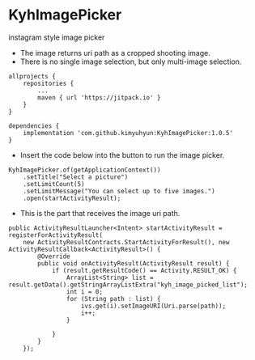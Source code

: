 # KyhImagePicker
instagram style image picker

- The image returns uri path as a cropped shooting image.
- There is no single image selection, but only multi-image selection.

```
allprojects {
    repositories {
        ...
        maven { url 'https://jitpack.io' }
    }
}
```

```
dependencies {
    implementation 'com.github.kimyuhyun:KyhImagePicker:1.0.5'
}
```


- Insert the code below into the button to run the image picker.
```
KyhImagePicker.of(getApplicationContext())
    .setTitle("Select a picture")
    .setLimitCount(5)
    .setLimitMessage("You can select up to five images.")
    .open(startActivityResult);
```

- This is the part that receives the image uri path.
```
public ActivityResultLauncher<Intent> startActivityResult = registerForActivityResult(
    new ActivityResultContracts.StartActivityForResult(), new ActivityResultCallback<ActivityResult>() {
        @Override
        public void onActivityResult(ActivityResult result) {
            if (result.getResultCode() == Activity.RESULT_OK) {
                ArrayList<String> list = result.getData().getStringArrayListExtra("kyh_image_picked_list");
                int i = 0;
                for (String path : list) {
                    ivs.get(i).setImageURI(Uri.parse(path));
                    i++;
                }
    
            }
        }
    });
```

